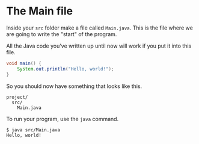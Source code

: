 # The Main file

Inside your `src` folder make a file called `Main.java`. This is the file where
we are going to write the "start" of the program.

All the Java code you've written up until now will work if you put it into this file.

```java
void main() {
    System.out.println("Hello, world!");
}
```

So you should now have something that looks like this.

```
project/
  src/
    Main.java
```

To run your program, use the `java` command.

```
$ java src/Main.java
Hello, world!
```

